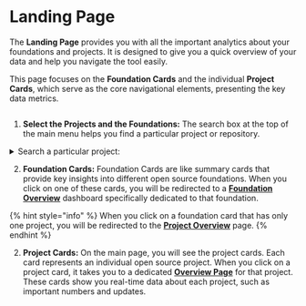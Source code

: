 # Landing Page

The **Landing Page** provides you with all the important analytics about your foundations and projects. It is designed to give you a quick overview of your data and help you navigate the tool easily.

This page focuses on the **Foundation Cards** and the individual **Project Cards**, which serve as the core navigational elements, presenting the key data metrics.

<figure><img src="../../../../.gitbook/assets/Landing_page.gif" alt=""><figcaption></figcaption></figure>

1. **Select the Projects and the Foundations:** The search box at the top of the main menu helps you find a particular project or repository.

<details>

<summary>Search a particular project: </summary>

1. To find a particular project, simply enter its name or relevant keywords into the search box.
2. As you type, the search functionality provides real-time suggestions based on your input, making it easier to identify the desired project quickly.
3. Once you find the project you're looking for, you can click on it to access its dedicated overview page.

</details>

2. **Foundation Cards:** Foundation Cards are like summary cards that provide key insights into different open source foundations. When you click on one of these cards, you will be redirected to a [**Foundation Overview**](../../getting-started/landing-page/accessing-the-foundation-dashboard/foundation-overview.md) dashboard specifically dedicated to that foundation.

{% hint style="info" %}
When you click on a foundation card that has only one project, you will be redirected to the [**Project Overview**](../../project-overview-page/) page.
{% endhint %}

2. **Project Cards:** On the main page, you will see the project cards. Each card represents an individual open source project. When you click on a project card, it takes you to a dedicated [**Overview Page**](../../project-overview-page/) for that project. These cards show you real-time data about each project, such as important numbers and updates.

